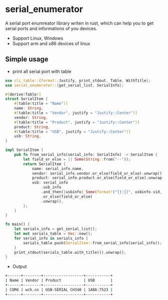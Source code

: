 # serial_enumerator

A serial port enumreator library writen in rust, which can help you to get serial ports and informations of you devices.

* Support Linux, Windows
* Support arm and x86 devices of linux

## Simple usage

* print all serial port with table
```rust
use cli_table::{format::Justify, print_stdout, Table, WithTitle};
use serial_enumerator::{get_serial_list, SerialInfo};

#[derive(Table)]
struct SerialItem {
    #[table(title = "Name")]
    name: String,
    #[table(title = "Vendor", justify = "Justify::Center")]
    vendor: String,
    #[table(title = "Product", justify = "Justify::Center")]
    product: String,
    #[table(title = "USB", justify = "Justify::Center")]
    usb: String,
}

impl SerialItem {
    pub fn from_serial_info(serial_info: SerialInfo) -> SerialItem {
        let field_or_else = || Some(String::from("--"));
        return SerialItem {
            name: serial_info.name,
            vendor: serial_info.vendor.or_else(field_or_else).unwrap(),
            product: serial_info.product.or_else(field_or_else).unwrap(),
            usb: serial_info
                .usb_info
                .and_then(|usbinfo| Some(format!("{}:{}", usbinfo.vid, usbinfo.pid)))
                .or_else(field_or_else)
                .unwrap(),
        };
    }
}

fn main() {
    let serials_info = get_serial_list();
    let mut serials_table = Vec::new();
    for serial_info in serials_info {
        serials_table.push(SerialItem::from_serial_info(serial_info));
    }
    print_stdout(serials_table.with_title()).unwrap();
}

```

* Output
```bash
+------+--------+------------------+-----------+
| Name | Vendor | Product          | USB       |
+------+--------+------------------+-----------+
| COM4 | wch.cn | USB-SERIAL CH340 | 1A86:7523 |
+------+--------+------------------+-----------+
```